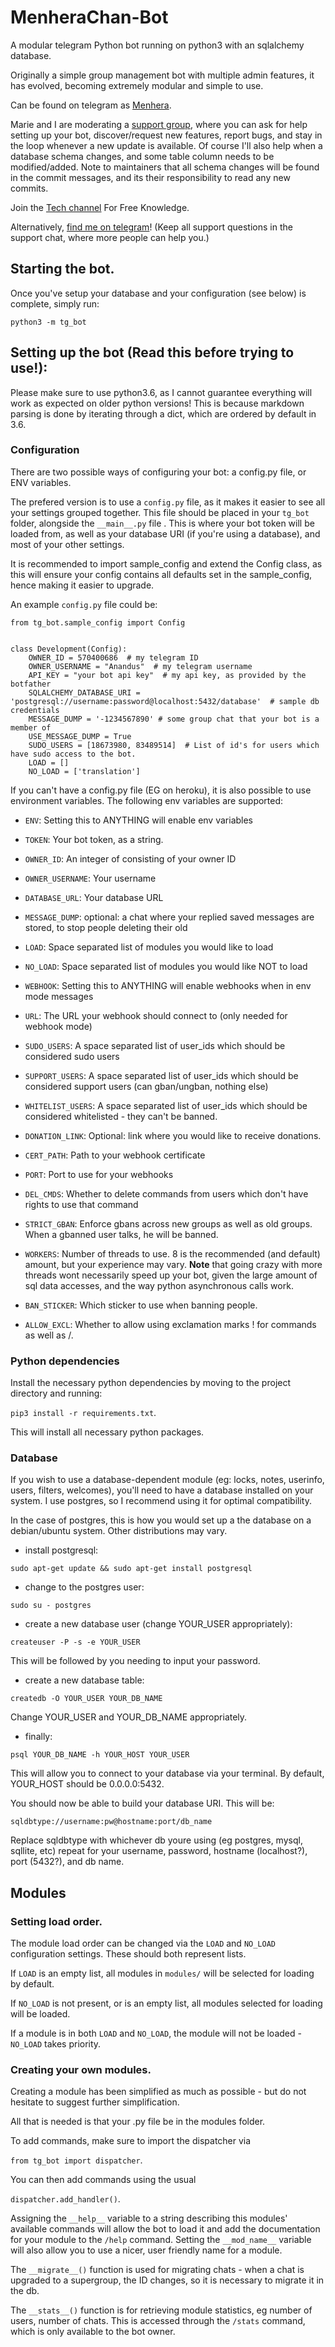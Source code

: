 # MenheraChan-Bot






A modular telegram Python bot running on python3 with an sqlalchemy database.

Originally a simple group management bot with multiple admin features, it has evolved, becoming extremely modular and 
simple to use.

Can be found on telegram as [Menhera](https://t.me/menherachan_bot).

Marie and I are moderating a [support group](https://t.me/MenherachanSupport), where you can ask for help setting up your
bot, discover/request new features, report bugs, and stay in the loop whenever a new update is available. Of course
I'll also help when a database schema changes, and some table column needs to be modified/added. Note to maintainers that all schema changes will be found in the commit messages, and its their responsibility to read any new commits.

Join the [Tech channel](https://t.me/Dark_Hacker_X) For Free Knowledge.

Alternatively, [find me on telegram](https://t.me/TheDarkW3b)! (Keep all support questions in the support chat, where more people can help you.)

## Starting the bot.

Once you've setup your database and your configuration (see below) is complete, simply run:

`python3 -m tg_bot`


## Setting up the bot (Read this before trying to use!):
Please make sure to use python3.6, as I cannot guarantee everything will work as expected on older python versions!
This is because markdown parsing is done by iterating through a dict, which are ordered by default in 3.6.

### Configuration

There are two possible ways of configuring your bot: a config.py file, or ENV variables.

The prefered version is to use a `config.py` file, as it makes it easier to see all your settings grouped together.
This file should be placed in your `tg_bot` folder, alongside the `__main__.py` file . 
This is where your bot token will be loaded from, as well as your database URI (if you're using a database), and most of 
your other settings.

It is recommended to import sample_config and extend the Config class, as this will ensure your config contains all 
defaults set in the sample_config, hence making it easier to upgrade.

An example `config.py` file could be:
```
from tg_bot.sample_config import Config


class Development(Config):
    OWNER_ID = 570400686  # my telegram ID
    OWNER_USERNAME = "Anandus"  # my telegram username
    API_KEY = "your bot api key"  # my api key, as provided by the botfather
    SQLALCHEMY_DATABASE_URI = 'postgresql://username:password@localhost:5432/database'  # sample db credentials
    MESSAGE_DUMP = '-1234567890' # some group chat that your bot is a member of
    USE_MESSAGE_DUMP = True
    SUDO_USERS = [18673980, 83489514]  # List of id's for users which have sudo access to the bot.
    LOAD = []
    NO_LOAD = ['translation']
```

If you can't have a config.py file (EG on heroku), it is also possible to use environment variables.
The following env variables are supported:
 - `ENV`: Setting this to ANYTHING will enable env variables

 - `TOKEN`: Your bot token, as a string.
 - `OWNER_ID`: An integer of consisting of your owner ID
 - `OWNER_USERNAME`: Your username

 - `DATABASE_URL`: Your database URL
 - `MESSAGE_DUMP`: optional: a chat where your replied saved messages are stored, to stop people deleting their old 
 - `LOAD`: Space separated list of modules you would like to load
 - `NO_LOAD`: Space separated list of modules you would like NOT to load
 - `WEBHOOK`: Setting this to ANYTHING will enable webhooks when in env mode
 messages
 - `URL`: The URL your webhook should connect to (only needed for webhook mode)

 - `SUDO_USERS`: A space separated list of user_ids which should be considered sudo users
 - `SUPPORT_USERS`: A space separated list of user_ids which should be considered support users (can gban/ungban,
 nothing else)
 - `WHITELIST_USERS`: A space separated list of user_ids which should be considered whitelisted - they can't be banned.
 - `DONATION_LINK`: Optional: link where you would like to receive donations.
 - `CERT_PATH`: Path to your webhook certificate
 - `PORT`: Port to use for your webhooks
 - `DEL_CMDS`: Whether to delete commands from users which don't have rights to use that command
 - `STRICT_GBAN`: Enforce gbans across new groups as well as old groups. When a gbanned user talks, he will be banned.
 - `WORKERS`: Number of threads to use. 8 is the recommended (and default) amount, but your experience may vary.
 __Note__ that going crazy with more threads wont necessarily speed up your bot, given the large amount of sql data 
 accesses, and the way python asynchronous calls work.
 - `BAN_STICKER`: Which sticker to use when banning people.
 - `ALLOW_EXCL`: Whether to allow using exclamation marks ! for commands as well as /.

### Python dependencies

Install the necessary python dependencies by moving to the project directory and running:

`pip3 install -r requirements.txt`.

This will install all necessary python packages.

### Database

If you wish to use a database-dependent module (eg: locks, notes, userinfo, users, filters, welcomes),
you'll need to have a database installed on your system. I use postgres, so I recommend using it for optimal compatibility.

In the case of postgres, this is how you would set up a the database on a debian/ubuntu system. Other distributions may vary.

- install postgresql:

`sudo apt-get update && sudo apt-get install postgresql`

- change to the postgres user:

`sudo su - postgres`

- create a new database user (change YOUR_USER appropriately):

`createuser -P -s -e YOUR_USER`

This will be followed by you needing to input your password.

- create a new database table:

`createdb -O YOUR_USER YOUR_DB_NAME`

Change YOUR_USER and YOUR_DB_NAME appropriately.

- finally:

`psql YOUR_DB_NAME -h YOUR_HOST YOUR_USER`

This will allow you to connect to your database via your terminal.
By default, YOUR_HOST should be 0.0.0.0:5432.

You should now be able to build your database URI. This will be:

`sqldbtype://username:pw@hostname:port/db_name`

Replace sqldbtype with whichever db youre using (eg postgres, mysql, sqllite, etc)
repeat for your username, password, hostname (localhost?), port (5432?), and db name.

## Modules
### Setting load order.

The module load order can be changed via the `LOAD` and `NO_LOAD` configuration settings.
These should both represent lists.

If `LOAD` is an empty list, all modules in `modules/` will be selected for loading by default.

If `NO_LOAD` is not present, or is an empty list, all modules selected for loading will be loaded.

If a module is in both `LOAD` and `NO_LOAD`, the module will not be loaded - `NO_LOAD` takes priority.

### Creating your own modules.

Creating a module has been simplified as much as possible - but do not hesitate to suggest further simplification.

All that is needed is that your .py file be in the modules folder.

To add commands, make sure to import the dispatcher via

`from tg_bot import dispatcher`.

You can then add commands using the usual

`dispatcher.add_handler()`.

Assigning the `__help__` variable to a string describing this modules' available
commands will allow the bot to load it and add the documentation for
your module to the `/help` command. Setting the `__mod_name__` variable will also allow you to use a nicer, user
friendly name for a module.

The `__migrate__()` function is used for migrating chats - when a chat is upgraded to a supergroup, the ID changes, so 
it is necessary to migrate it in the db.

The `__stats__()` function is for retrieving module statistics, eg number of users, number of chats. This is accessed 
through the `/stats` command, which is only available to the bot owner.
